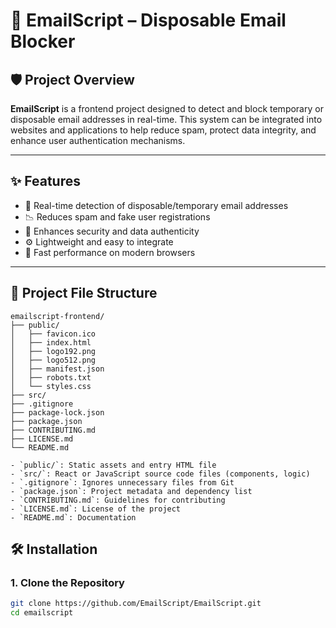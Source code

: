 # 📧 EmailScript – Disposable Email Blocker

## 🛡️ Project Overview

**EmailScript** is a frontend project designed to detect and block temporary or disposable email addresses in real-time. This system can be integrated into websites and applications to help reduce spam, protect data integrity, and enhance user authentication mechanisms.

---

## ✨ Features

- 🔎 Real-time detection of disposable/temporary email addresses
- 📉 Reduces spam and fake user registrations
- 🔐 Enhances security and data authenticity
- ⚙️ Lightweight and easy to integrate
- 🚀 Fast performance on modern browsers

---

## 📁 Project File Structure
 ```
 emailscript-frontend/
├── public/
│   ├── favicon.ico
│   ├── index.html
│   ├── logo192.png
│   ├── logo512.png
│   ├── manifest.json
│   ├── robots.txt
│   └── styles.css
├── src/
├── .gitignore
├── package-lock.json
├── package.json
├── CONTRIBUTING.md
├── LICENSE.md
└── README.md

- `public/`: Static assets and entry HTML file
- `src/`: React or JavaScript source code files (components, logic)
- `.gitignore`: Ignores unnecessary files from Git
- `package.json`: Project metadata and dependency list
- `CONTRIBUTING.md`: Guidelines for contributing
- `LICENSE.md`: License of the project
- `README.md`: Documentation

```

## 🛠️ Installation

### 1. Clone the Repository
```bash
git clone https://github.com/EmailScript/EmailScript.git
cd emailscript



